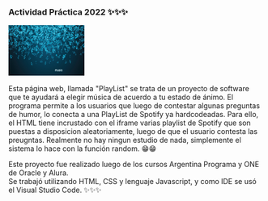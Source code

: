 ### Actividad Práctica 2022 ✨✨✨


<img width=150 height= 100 src="https://github.com/Pedro410Ar/PlayList/blob/master/img/music.jpg"/>


Esta página web, llamada "PlayList" se trata de un proyecto de software que te ayudará a elegir música de acuerdo a tu estado de ánimo.
El programa permite a los usuarios que luego de contestar algunas preguntas de humor, lo conecta a una PlayList de Spotify ya hardcodeadas. 
Para ello, el HTML tiene incrustado con el iframe varias playlist de Spotify que son puestas a disposicion aleatoriamente, luego de que el usuario contesta las preugntas. 
Realmente no hay ningun estudio de nada, simplemente el sistema lo hace con la función random. 😁😁

Este proyecto fue realizado luego de los cursos Argentina Programa y ONE de Oracle y Alura.  
Se trabajó utilizando HTML, CSS y lenguaje Javascript, y como IDE se usó el Visual Studio Code. ✨✨✨
